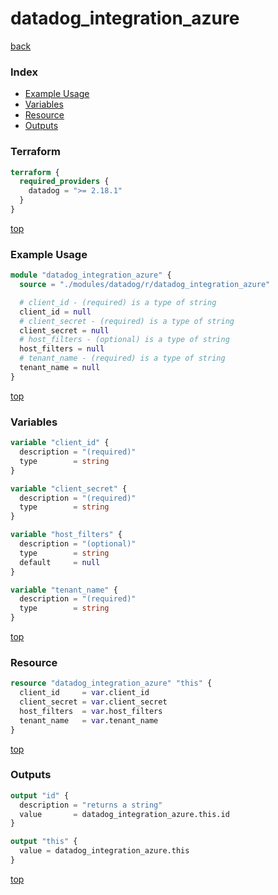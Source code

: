 # datadog_integration_azure

[back](../datadog.md)

### Index

- [Example Usage](#example-usage)
- [Variables](#variables)
- [Resource](#resource)
- [Outputs](#outputs)

### Terraform

```terraform
terraform {
  required_providers {
    datadog = ">= 2.18.1"
  }
}
```

[top](#index)

### Example Usage

```terraform
module "datadog_integration_azure" {
  source = "./modules/datadog/r/datadog_integration_azure"

  # client_id - (required) is a type of string
  client_id = null
  # client_secret - (required) is a type of string
  client_secret = null
  # host_filters - (optional) is a type of string
  host_filters = null
  # tenant_name - (required) is a type of string
  tenant_name = null
}
```

[top](#index)

### Variables

```terraform
variable "client_id" {
  description = "(required)"
  type        = string
}

variable "client_secret" {
  description = "(required)"
  type        = string
}

variable "host_filters" {
  description = "(optional)"
  type        = string
  default     = null
}

variable "tenant_name" {
  description = "(required)"
  type        = string
}
```

[top](#index)

### Resource

```terraform
resource "datadog_integration_azure" "this" {
  client_id     = var.client_id
  client_secret = var.client_secret
  host_filters  = var.host_filters
  tenant_name   = var.tenant_name
}
```

[top](#index)

### Outputs

```terraform
output "id" {
  description = "returns a string"
  value       = datadog_integration_azure.this.id
}

output "this" {
  value = datadog_integration_azure.this
}
```

[top](#index)